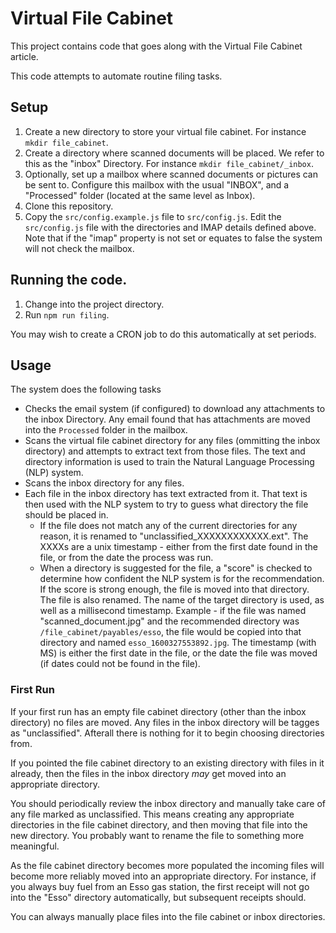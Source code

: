 # Virtual File Cabinet

This project contains code that goes along with the Virtual File Cabinet article.

This code attempts to automate routine filing tasks.

## Setup

1. Create a new directory to store your virtual file cabinet. For instance `mkdir file_cabinet`.
1. Create a directory where scanned documents will be placed. We refer to this as the "inbox" Directory. For instance `mkdir file_cabinet/_inbox`.
1. Optionally, set up a mailbox where scanned documents or pictures can be sent to. Configure this mailbox with the usual "INBOX", and a "Processed" folder (located at the same level as Inbox).
1. Clone this repository.
1. Copy the `src/config.example.js` file to `src/config.js`. Edit the `src/config.js` file with the directories and IMAP details defined above. Note that if the "imap" property is not set or equates to false the system will not check the mailbox.

## Running the code.

1. Change into the project directory.
1. Run `npm run filing`.

You may wish to create a CRON job to do this automatically at set periods.

## Usage

The system does the following tasks

- Checks the email system (if configured) to download any attachments to the inbox Directory. Any email found that has attachments are moved into the `Processed` folder in the mailbox.
- Scans the virtual file cabinet directory for any files (ommitting the inbox directory) and attempts to extract text from those files. The text and directory information is used to train the Natural Language Processing (NLP) system.
- Scans the inbox directory for any files.
- Each file in the inbox directory has text extracted from it. That text is then used with the NLP system to try to guess what directory the file should be placed in.
  - If the file does not match any of the current directories for any reason, it is renamed to "unclassified_XXXXXXXXXXXX.ext". The XXXXs are a unix timestamp - either from the first date found in the file, or from the date the process was run.
  - When a directory is suggested for the file, a "score" is checked to determine how confident the NLP system is for the recommendation. If the score is strong enough, the file is moved into that directory. The file is also renamed. The name of the target directory is used, as well as a millisecond timestamp. Example - if the file was named "scanned_document.jpg" and the recommended directory was `/file_cabinet/payables/esso`, the file would be copied into that directory and named `esso_1600327553892.jpg`. The timestamp (with MS) is either the first date in the file, or the date the file was moved (if dates could not be found in the file).

### First Run

If your first run has an empty file cabinet directory (other than the inbox directory) no files are moved. Any files in the inbox directory will be tagges as "unclassified". Afterall there is nothing for it to begin choosing directories from.

If you pointed the file cabinet directory to an existing directory with files in it already, then the files in the inbox directory _may_ get moved into an appropriate directory.

You should periodically review the inbox directory and manually take care of any file marked as unclassified. This means creating any appropriate directories in the file cabinet directory, and then moving that file into the new directory. You probably want to rename the file to something more meaningful.

As the file cabinet directory becomes more populated the incoming files will become more reliably moved into an appropriate directory. For instance, if you always buy fuel from an Esso gas station, the first receipt will not go into the "Esso" directory automatically, but subsequent receipts should.

You can always manually place files into the file cabinet or inbox directories.
